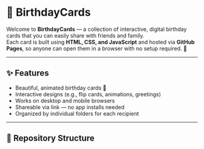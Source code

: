 # 🎂 BirthdayCards

Welcome to **BirthdayCards** — a collection of interactive, digital birthday cards that you can easily share with friends and family.  
Each card is built using **HTML, CSS, and JavaScript** and hosted via **GitHub Pages**, so anyone can open them in a browser with no setup required. 🎉

---

## ✨ Features
- Beautiful, animated birthday cards 🥳
- Interactive designs (e.g., flip cards, animations, greetings)
- Works on desktop and mobile browsers
- Shareable via link — no app installs needed
- Organized by individual folders for each recipient

---

## 📂 Repository Structure
